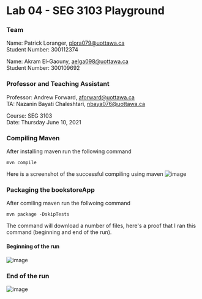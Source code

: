 
# Lab 04 - SEG 3103 Playground

### Team

Name: Patrick Loranger, plora079@uottawa.ca<br>
Student Number: 300112374<br>

Name: Akram El-Gaouny, aelga098@uottawa.ca<br>
Student Number: 300109692

### Professor and Teaching Assistant

Professor: Andrew Forward, aforward@uottawa.ca<br>
TA: Nazanin Bayati Chaleshtari, nbaya076@uottawa.ca<br>

Course: SEG 3103<br>
Date: Thursday June 10, 2021



### Compiling Maven

After installing maven run the following command
``` code 
mvn compile
```

Here is a screenshot of the successful compiling using maven
![image](https://user-images.githubusercontent.com/64698780/124795224-d1182c00-df1d-11eb-90db-910bb3e16ee8.png)


### Packaging the bookstoreApp

After comiling maven run the follwoing command
``` code 
mvn package -DskipTests
```

The command will download a number of files, here's a proof that I ran this command (beginning and end of the run).
#### Beginning of the run
![image](https://user-images.githubusercontent.com/64698780/124796160-d88c0500-df1e-11eb-977d-48a0d7c45004.png)
### End of the run
![image](https://user-images.githubusercontent.com/64698780/124796271-f9545a80-df1e-11eb-9b70-aa92d38d2e4d.png)


